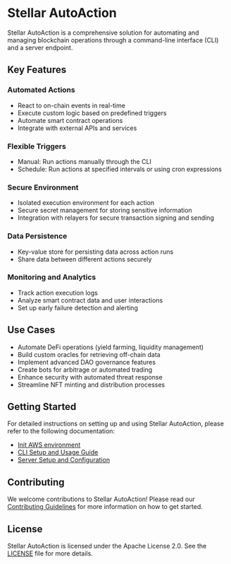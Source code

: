 # Stellar AutoAction

Stellar AutoAction is a comprehensive solution for automating and managing blockchain operations through a command-line interface (CLI) and a server endpoint.

## Key Features

### Automated Actions

- React to on-chain events in real-time
- Execute custom logic based on predefined triggers
- Automate smart contract operations
- Integrate with external APIs and services

### Flexible Triggers

- Manual: Run actions manually through the CLI
- Schedule: Run actions at specified intervals or using cron expressions

### Secure Environment

- Isolated execution environment for each action
- Secure secret management for storing sensitive information
- Integration with relayers for secure transaction signing and sending

### Data Persistence

- Key-value store for persisting data across action runs
- Share data between different actions securely

### Monitoring and Analytics

- Track action execution logs
- Analyze smart contract data and user interactions
- Set up early failure detection and alerting

## Use Cases

- Automate DeFi operations (yield farming, liquidity management)
- Build custom oracles for retrieving off-chain data
- Implement advanced DAO governance features
- Create bots for arbitrage or automated trading
- Enhance security with automated threat response
- Streamline NFT minting and distribution processes

## Getting Started

For detailed instructions on setting up and using Stellar AutoAction, please refer to the following documentation:

- [Init AWS environment](infrastructure/README.md)
- [CLI Setup and Usage Guide](cli/README.md)
- [Server Setup and Configuration](server/README.md)

## Contributing

We welcome contributions to Stellar AutoAction! Please read our [Contributing Guidelines](CONTRIBUTING.md) for more information on how to get started.

## License

Stellar AutoAction is licensed under the Apache License 2.0. See the [LICENSE](LICENSE) file for more details.
